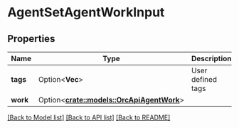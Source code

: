 # AgentSetAgentWorkInput

## Properties

Name | Type | Description | Notes
------------ | ------------- | ------------- | -------------
**tags** | Option<**Vec<String>**> | User defined tags | [optional]
**work** | Option<[**crate::models::OrcApiAgentWork**](Orc_apiAgentWork.md)> |  | [optional]

[[Back to Model list]](../README.md#documentation-for-models) [[Back to API list]](../README.md#documentation-for-api-endpoints) [[Back to README]](../README.md)


